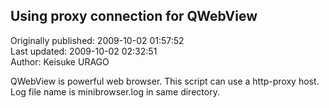 ## Using proxy connection for QWebView  
Originally published: 2009-10-02 01:57:52  
Last updated: 2009-10-02 02:32:51  
Author: Keisuke URAGO  
  
QWebView is powerful web browser. This script can use a http-proxy host.
Log file name is minibrowser.log in same directory.